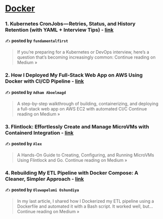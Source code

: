 
<h1><a href=https://medium.com/tag/docker/recommended target="_blank" rel="noopener noreferrer">Docker</a></h1>
<h3>1.  Kubernetes CronJobs — Retries, Status, and History Retention (with YAML + Interview Tips) - <a href="https://medium.com/@faizansadik1234/kubernetes-cronjobs-retries-status-and-history-retention-with-yaml-interview-tips-e1b84885718f?source=rss------docker-5" target="_blank" rel="noopener noreferrer">link</a></h3>

✍️ **posted by `fundamentalf1rst`**

<blockquote>If you’re preparing for a Kubernetes or DevOps interview, here’s a question that’s becoming increasingly common:
Continue reading on Medium »</blockquote>

<h3>2. How I Deployed My Full-Stack Web App on AWS Using Docker with CI/CD Pipeline - <a href="https://medium.com/@arrow9496877adham/how-i-deployed-my-full-stack-web-app-on-aws-using-docker-with-ci-cd-pipeline-f50a459bec9d?source=rss------docker-5" target="_blank" rel="noopener noreferrer">link</a></h3>

✍️ **posted by `Adham Aboelmagd`**

<blockquote>A step-by-step walkthrough of building, containerizing, and deploying a full-stack web app on AWS EC2 with automated CI/C
Continue reading on Medium »</blockquote>

<h3>3. Flintlock: Effortlessly Create and Manage MicroVMs with Containerd Integration - <a href="https://alexmarket.medium.com/flintlock-effortlessly-create-and-manage-microvms-with-containerd-integration-6f87b3002164?source=rss------docker-5" target="_blank" rel="noopener noreferrer">link</a></h3>

✍️ **posted by `Alex`**

<blockquote>A Hands-On Guide to Creating, Configuring, and Running MicroVMs Using Flintlock and Go.
Continue reading on Medium »</blockquote>

<h3>4. Rebuilding My ETL Pipeline with Docker Compose: A Cleaner, Simpler Approach - <a href="https://medium.com/@poshlovesdata/rebuilding-my-etl-pipeline-with-docker-compose-a-cleaner-simpler-approach-228277392ac0?source=rss------docker-5" target="_blank" rel="noopener noreferrer">link</a></h3>

✍️ **posted by `Oluwapelumi Oshundiya`**

<blockquote>In my last article, I shared how I Dockerized my ETL pipeline using a Dockerfile and automated it with a Bash script. It worked well, but…
Continue reading on Medium »</blockquote>

